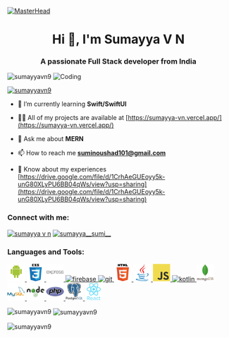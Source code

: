 [![MasterHead](https://1.bp.blogspot.com/-7AdhynuLstu/XbBpCXG8FHI/ARAAAAAANt4/uOalbpLskYgrwGb11hSu2SDj_Mig8SXIQCLCBGASYHO/s1600/2000_60@px.gif)](https://rishavchanda.io)
<h1 align="center">Hi 👋, I'm Sumayya V N</h1>
<h3 align="center">A passionate Full Stack developer from India</h3>
<img align="right" alt="Coding" width="400" src="https://media1.tenor.com/m/OKMiJjqXkMcAAAAC/java-programming.gif">

<p align="left"> <img src="https://komarev.com/ghpvc/?username=sumayyavn9&label=Profile%20views&color=0e75b6&style=flat" alt="sumayyavn9" /> </p>

<p align="left"> <a href="https://github.com/ryo-ma/github-profile-trophy"><img src="https://github-profile-trophy.vercel.app/?username=sumayyavn9" alt="sumayyavn9" /></a> </p>

- 🌱 I’m currently learning **Swift/SwiftUI**

- 👨‍💻 All of my projects are available at [https://sumayya-vn.vercel.app/](https://sumayya-vn.vercel.app/)

- 💬 Ask me about **MERN**

- 📫 How to reach me **suminoushad101@gmail.com**

- 📄 Know about my experiences [https://drive.google.com/file/d/1CrhAeGUEoyy5k-unG80XLyPU6BB04qWs/view?usp=sharing](https://drive.google.com/file/d/1CrhAeGUEoyy5k-unG80XLyPU6BB04qWs/view?usp=sharing)

<h3 align="left">Connect with me:</h3>
<p align="left">
<a href="https://linkedin.com/in/sumayya v n" target="blank"><img align="center" src="https://raw.githubusercontent.com/rahuldkjain/github-profile-readme-generator/master/src/images/icons/Social/linked-in-alt.svg" alt="sumayya v n" height="30" width="40" /></a>
<a href="https://instagram.com/sumayya__sumi__" target="blank"><img align="center" src="https://raw.githubusercontent.com/rahuldkjain/github-profile-readme-generator/master/src/images/icons/Social/instagram.svg" alt="sumayya__sumi__" height="30" width="40" /></a>
</p>

<h3 align="left">Languages and Tools:</h3>
<p align="left"> <a href="https://developer.android.com" target="_blank" rel="noreferrer"> <img src="https://raw.githubusercontent.com/devicons/devicon/master/icons/android/android-original-wordmark.svg" alt="android" width="40" height="40"/> </a> <a href="https://www.w3schools.com/css/" target="_blank" rel="noreferrer"> <img src="https://raw.githubusercontent.com/devicons/devicon/master/icons/css3/css3-original-wordmark.svg" alt="css3" width="40" height="40"/> </a> <a href="https://expressjs.com" target="_blank" rel="noreferrer"> <img src="https://raw.githubusercontent.com/devicons/devicon/master/icons/express/express-original-wordmark.svg" alt="express" width="40" height="40"/> </a> <a href="https://firebase.google.com/" target="_blank" rel="noreferrer"> <img src="https://www.vectorlogo.zone/logos/firebase/firebase-icon.svg" alt="firebase" width="40" height="40"/> </a> <a href="https://git-scm.com/" target="_blank" rel="noreferrer"> <img src="https://www.vectorlogo.zone/logos/git-scm/git-scm-icon.svg" alt="git" width="40" height="40"/> </a> <a href="https://www.w3.org/html/" target="_blank" rel="noreferrer"> <img src="https://raw.githubusercontent.com/devicons/devicon/master/icons/html5/html5-original-wordmark.svg" alt="html5" width="40" height="40"/> </a> <a href="https://www.java.com" target="_blank" rel="noreferrer"> <img src="https://raw.githubusercontent.com/devicons/devicon/master/icons/java/java-original.svg" alt="java" width="40" height="40"/> </a> <a href="https://developer.mozilla.org/en-US/docs/Web/JavaScript" target="_blank" rel="noreferrer"> <img src="https://raw.githubusercontent.com/devicons/devicon/master/icons/javascript/javascript-original.svg" alt="javascript" width="40" height="40"/> </a> <a href="https://kotlinlang.org" target="_blank" rel="noreferrer"> <img src="https://www.vectorlogo.zone/logos/kotlinlang/kotlinlang-icon.svg" alt="kotlin" width="40" height="40"/> </a> <a href="https://www.mongodb.com/" target="_blank" rel="noreferrer"> <img src="https://raw.githubusercontent.com/devicons/devicon/master/icons/mongodb/mongodb-original-wordmark.svg" alt="mongodb" width="40" height="40"/> </a> <a href="https://www.mysql.com/" target="_blank" rel="noreferrer"> <img src="https://raw.githubusercontent.com/devicons/devicon/master/icons/mysql/mysql-original-wordmark.svg" alt="mysql" width="40" height="40"/> </a> <a href="https://nodejs.org" target="_blank" rel="noreferrer"> <img src="https://raw.githubusercontent.com/devicons/devicon/master/icons/nodejs/nodejs-original-wordmark.svg" alt="nodejs" width="40" height="40"/> </a> <a href="https://www.php.net" target="_blank" rel="noreferrer"> <img src="https://raw.githubusercontent.com/devicons/devicon/master/icons/php/php-original.svg" alt="php" width="40" height="40"/> </a> <a href="https://www.postgresql.org" target="_blank" rel="noreferrer"> <img src="https://raw.githubusercontent.com/devicons/devicon/master/icons/postgresql/postgresql-original-wordmark.svg" alt="postgresql" width="40" height="40"/> </a> <a href="https://reactjs.org/" target="_blank" rel="noreferrer"> <img src="https://raw.githubusercontent.com/devicons/devicon/master/icons/react/react-original-wordmark.svg" alt="react" width="40" height="40"/> </a> </p>

<p><img align="left" src="https://github-readme-stats.vercel.app/api/top-langs?username=sumayyavn9&show_icons=true&locale=en&layout=compact" alt="sumayyavn9" /></p>

<p>&nbsp;<img align="center" src="https://github-readme-stats.vercel.app/api?username=sumayyavn9&show_icons=true&locale=en" alt="sumayyavn9" /></p>

<p><img align="center" src="https://github-readme-streak-stats.herokuapp.com/?user=sumayyavn9&" alt="sumayyavn9" /></p> 
